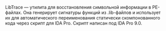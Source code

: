 LibTrace — утилита для восстановления символьной информации в PE-файлах. Она генерирует сигнатуры функций из .lib-файлов и использует их для автоматического переименования статически скомпонованного кода через скрипт для IDA Pro.
Скрипт написан под IDA Pro 9.0.
